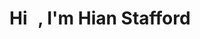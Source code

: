 <h1 align="left">Hi <img src="https://raw.githubusercontent.com/kaueMarques/kaueMarques/master/hi.gif" width="10px">, I'm Hian Stafford</h1>
